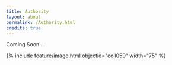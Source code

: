 ```yaml
---
title: Authority
layout: about
permalink: /Authority.html
credits: true
---
```

Coming Soon...

{% include feature/image.html objectid="coll059" width="75" %}
